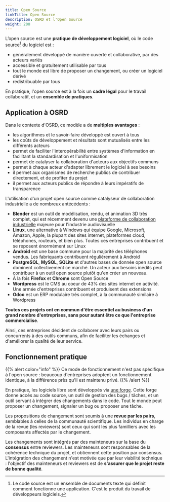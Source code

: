 ```yaml
---
title: Open Source
linkTitle: Open Source
description: OSRD et l'Open Source
weight: 200
---
```


L’open source est une **pratique de développement logiciel**, où le code source[^code-source] du logiciel est :
 - généralement développé de manière ouverte et collaborative, par des acteurs variés
 - accessible et gratuitement utilisable par tous
 - tout le monde est libre de proposer un changement, ou créer un logiciel dérivé
 - redistribuable par tous

En pratique, l'open source est à la fois un **cadre légal** pour le travail collaboratif, et un **ensemble de pratiques**.

[^code-source]: Le code source est un ensemble de documents texte qui définit comment fonctionne une application. C'est le produit du travail de développeurs logiciels.

## Application à OSRD

Dans le contexte d'OSRD, ce modèle a de **multiples avantages** :
 - les algorithmes et le savoir-faire développé est ouvert à tous
 - les coûts de développement et résultats sont mutualisés entre les différents acteurs
 - permet de faciliter l'interopérabilité entre systèmes d'information en facilitant la standardisation et l'uniformisation
 - permet de catalyser la collaboration d'acteurs aux objectifs communs
 - permet à chaque acteur d'adapter librement le logiciel à ses besoins
 - il permet aux organismes de recherche publics de contribuer directement, et de profiter du projet
 - il permet aux acteurs publics de répondre à leurs impératifs de transparence

L'utilisation d'un projet open source comme catalyseur de collaboration industrielle a de nombreux antécédents :
 - **Blender** est un outil de modélisation, rendu, et animation 3D très complet, qui est récemment devenu une [plateforme de collaboration industrielle](https://fund.blender.org/) majeure pour l'industrie audiovisuelle
 - **Linux**, une alternative à Windows qui équipe Google, Microsoft, Amazon, Apple, la plupart des sites internet, plateformes cloud, téléphones, routeurs, et bien plus. Toutes ces entreprises contribuent et se reposent énormément sur Linux
 - **Android** est une base commune pour la majorité des téléphones vendus. Les fabriquants contribuent régulièrement à Android
 - **PostgreSQL**, **MySQL**, **SQLite** et d'autres bases de donnée open source dominent collectivement ce marché. Un acteur aux besoins inédits peut contribuer à un outil open source plutôt qu'en créer un nouveau.
 - À la fois **Firefox** et **Chrome** sont Open Source
 - **Wordpress** est le CMS au coeur de 43% des sites internet en activité. Une armée d'entreprises contribuent et produisent des extensions
 - **Odoo** est un ERP modulaire très complet, à la communauté similaire à Wordpress

**Toutes ces projets ont en commun d'être essentiel au business d'un grand nombre d'entreprises, sans pour autant être ce que l'entreprise commercialise**.

Ainsi, ces entreprises décident de collaborer avec leurs pairs ou concurrents à des outils communs, afin de faciliter les échanges et d'améliorer la qualité de leur service.

## Fonctionnement pratique

{{% alert color="info" %}}
Ce mode de fonctionnement n'est pas spécifique à l'open source : beaucoup d'entreprises adoptent un fonctionnement identique, à la différence près qu'il est maintenu privé.
{{% /alert %}}


En pratique, les logiciels libre sont développés via [une forge](https://github.com/DGEXSolutions/osrd). Cette forge donne accès au code source, un outil de gestion des bugs / tâches, et un outil servant à intégrer des changements dans le code.
Tout le monde peut proposer un changement, signaler un bug ou proposer une tâche.

Les propositions de changement sont soumis à une **revue par les pairs**, semblables à celles de la communauté scientifique.
Les individus en charge de la revue (les reviewers) sont ceux qui sont les plus familliers avec les composants affectés par le changement.

Les changements sont intégrés par des mainteneurs sur la base du **consensus** entre reviewers.
Les mainteneurs sont responsables de la cohérence technique du projet, et obtiennent cette position par consensus.
L'intégration des changement n'est motivée que par leur viabilité technique : l'objectif des mainteneurs et reviewers est de **s'assurer que le projet reste de bonne qualité**.
